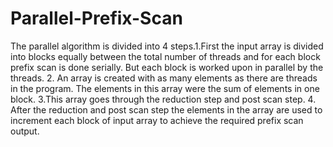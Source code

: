 # Parallel-Prefix-Scan
The parallel algorithm is divided into 4 steps.1.First the input array is divided into blocks equally between the total number of threads and for each block prefix scan is done serially. But each block is worked upon in parallel by the threads. 2. An array is created with as many elements as there are threads in the program. The elements in this array were the sum of elements in one block. 3.This array goes through the reduction step and post scan step. 4. After the reduction and post scan step the elements in the array are used to increment each block of input array to achieve the required prefix scan output. 
